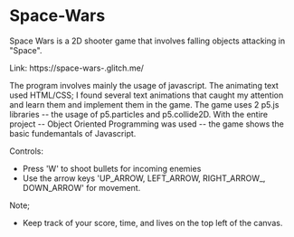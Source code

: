 # Space-Wars
Space Wars is a 2D shooter game that involves falling objects attacking in "Space".

Link: https://space-wars-.glitch.me/

The program involves mainly the usage of javascript. The animating text used HTML/CSS; I found several text animations that caught my attention and learn them and implement them in the game. The game uses 2 p5.js libraries -- the usage of p5.particles and p5.collide2D. With the entire project -- Object Oriented Programming was used -- the game shows the basic fundemantals of Javascript.



Controls:

 - Press 'W' to shoot bullets for incoming enemies
 - Use the arrow keys 'UP_ARROW, LEFT_ARROW, RIGHT_ARROW_, DOWN_ARROW' for movement.

Note;

 - Keep track of your score, time, and lives on the top left of the canvas. 
